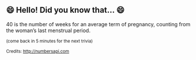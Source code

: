 ## :smile: Hello! Did you know that... :smile:
40 is the number of weeks for an average term of pregnancy, counting from the woman’s last menstrual period.

<sup>(come back in 5 minutes for the next trivia)</sup>


<sup>Credits: http://numbersapi.com</sup>
